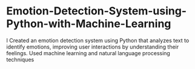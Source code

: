 # Emotion-Detection-System-using-Python-with-Machine-Learning
I Created an emotion detection system using Python that analyzes text to identify emotions, improving user interactions by understanding their feelings. Used machine learning and natural language processing techniques
